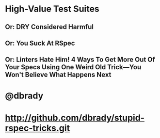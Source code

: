 # High-Value Test Suites

## Or: DRY Considered Harmful

## Or: You Suck At RSpec

## Or: Linters Hate Him! 4 Ways To Get More Out Of Your Specs Using One Weird Old Trick&mdash;You Won't Believe What Happens Next

# @dbrady

# http://github.com/dbrady/stupid-rspec-tricks.git
